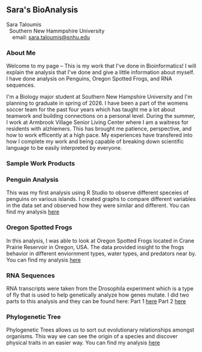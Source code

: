 ## Sara's BioAnalysis

Sara Taloumis<br/>
&nbsp; Southern New Hammpshire University <br/>
&nbsp; &nbsp; email: sara.taloumis@snhu.edu<br/>



### About Me

Welcome to my page – This is my work that I've done in Bioinformatics! I will explain the analysis that I've done and give a little information about myself. I have done analysis on Penguins, Oregon Spotted Frogs, and RNA sequences. 

I'm a Biology major student at Southern New Hampshire University and I'm planning to graduate in spring of 2026. I have been a part of the womens soccer team for the past four years which has taught me a lot about teamwork and building connections on a personal level. During the summer, I work at Armbrook Village Senior Living Center where I am a waitress for residents with alzhiemers. This has brought me patience, perspective, and how to work efficently at a high pace. My experiences have transfered into how I complete my work and being capable of breaking down scientific language to be easily interpreted by everyone. 

### Sample Work Products

### Penguin Analysis 
This was my first analysis using R Studio to observe different speceies of penguins on various islands. I created graphs to compare different variables in the data set and observed how they were similar and different. You can find my analysis [here](https://Staloumis.github.io/BioStatisticsAnalysis/Palmers%20Penguins%20.html)

### Oregon Spotted Frogs
In this analysis, I was able to look at Oregon Spotted Frogs located in Crane Prairie Reservoir in Oregon, USA. The data provided insight to the frogs behavior in different enviornment types, water types, and predators near by. You can find my analysis [here](https://Staloumis.github.io/BioStatisticsAnalysis/BioStats%20Project.html)

### RNA Sequences
RNA transcripts were taken from the Drosophila experiment which is a type of fly that is used to help genetically analyze how genes mutate. I did two parts to this analysis and they can be found here:
Part 1 [here](https://Staloumis.github.io/BioStatisticsAnalysis/RNA-seq%20Part%201.html)
Part 2 [here](https://Staloumis.github.io/BioStatisticsAnalysis/RNA%20seq%20part%202.html)

### Phylogenetic Tree
Phylogenetic Trees allows us to sort out evolutionary relationships amongst organisms. This way we can see the origin of a species and discover physical traits in an easier way. You can find my analysis [here](https://Staloumis.github.io/BioStatisticsAnalysis/Homework%209%20Phylo%20Tree.html)
